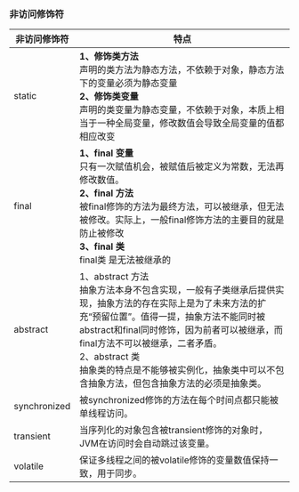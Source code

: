 ### 非访问修饰符

| 非访问修饰符 | 特点                                                         |
| ------------ | ------------------------------------------------------------ |
| static       | **1、修饰类方法**<br/>声明的类方法为静态方法，不依赖于对象，静态方法下的变量必须为静态变量<br/>**2、修饰类变量**<br/>声明的类变量为静态变量，不依赖于对象，本质上相当于一种全局变量，修改数值会导致全局变量的值都相应改变 |
| final        | **1、final 变量**<br/>只有一次赋值机会，被赋值后被定义为常数，无法再修改数值。<br/>**2、final 方法**<br/>被final修饰的方法为最终方法，可以被继承，但无法被修改。实际上，一般final修饰方法的主要目的就是防止被修改<br/>**3、final 类**<br/>final类 是无法被继承的 |
| abstract     | 1、abstract 方法<br/>抽象方法本身不包含实现，一般有子类继承后提供实现，抽象方法的存在实际上是为了未来方法的扩充“预留位置”。值得一提，抽象方法不能同时被abstract和final同时修饰，因为前者可以被继承，而final方法不可以被继承，二者矛盾。<br/>2、abstract 类<br/>抽象类的特点是不能够被实例化，抽象类中可以不包含抽象方法，但包含抽象方法的必须是抽象类。 |
| synchronized | 被synchronized修饰的方法在每个时间点都只能被单线程访问。     |
| transient    | 当序列化的对象包含被transient修饰的对象时，JVM在访问时会自动跳过该变量。 |
| volatile     | 保证多线程之间的被volatile修饰的变量数值保持一致，用于同步。 |

